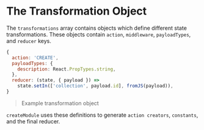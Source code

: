 # The Transformation Object

The `transformations` array contains objects which define different state transformations. These objects contain `action`, `middleware`, `payloadTypes`, and `reducer` keys.

```js
{
  action: 'CREATE',
  payloadTypes: {
    description: React.PropTypes.string,
  },
  reducer: (state, { payload }) =>
    state.setIn(['collection', payload.id], fromJS(payload)),
}
```
> Example transformation object

`createModule` uses these definitions to generate `action creators`, `constants`, and the final reducer.